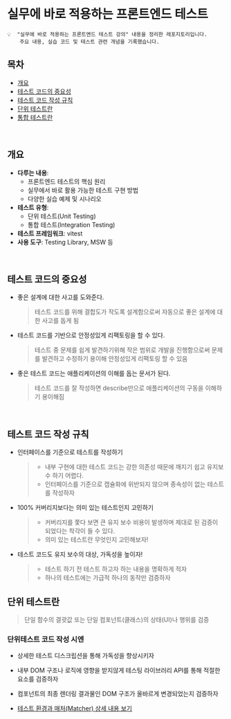 # 실무에 바로 적용하는 프론트엔드 테스트
~~~ plaintext
💡  "실무에 바로 적용하는 프론트엔드 테스트 강의" 내용을 정리한 레포지토리입니다.  
    주요 내용, 실습 코드 및 테스트 관련 개념을 기록했습니다.
~~~

## 목차
- [개요](#개요)
- [테스트 코드의 중요성](#테스트-코드의-중요성)
- [테스트 코드 작성 규칙](#테스트-코드-작성-규칙)
- [단위 테스트란](#단위-테스트란)
- [통합 테스트란](#통합-테스트란)

<br>

## 개요
- **다루는 내용**:
  - 프론트엔드 테스트의 핵심 원리
  - 실무에서 바로 활용 가능한 테스트 구현 방법
  - 다양한 실습 예제 및 시나리오
- **테스트 유형**:
  - 단위 테스트(Unit Testing)
  - 통합 테스트(Integration Testing)
- **테스트 프레임워크**: vitest
- **사용 도구**: Testing Library, MSW 등

<br>

## 테스트 코드의 중요성
- 좋은 설계에 대한 사고를 도와준다.
  > 테스트 코드를 위해 결합도가 작도록 설계함으로써 자동으로 좋은 설계에 대한 사고를 돕게 됨
- 테스트 코드를 기반으로 안정성있게 리팩토링을 할 수 있다.
  > 테스트 중 문제를 쉽게 발견하기위해 작은 범위로 개발을 진행함으로써 문제를 발견하고 수정하기 용이해 안정성있게 리팩토링 할 수 있음
- 좋은 테스트 코드는 애플리케이션의 이해를 돕는 문서가 된다.
  > 테스트 코드를 잘 작성하면 describe만으로 애플리케이션의 구동을 이해하기 용이해짐

<br>

## 테스트 코드 작성 규칙
- 인터페이스를 기준으로 테스트를 작성하기
    > - 내부 구현에 대한 테스트 코드는 강한 의존성 때문에 깨지기 쉽고 유지보수 하기 어렵다.<br>
    > - 인터페이스를 기준으로 캡슐화에 위반되지 않으며 종속성이 없는 테스트를 작성하자 
- 100% 커버리지보다는 의미 있는 테스트인지 고민하기
  > - 커버리지를 쫓다 보면 큰 유지 보수 비용이 발생하며 제대로 된 검증이 되었다는 착각이 들 수 있다.<br>
    > - 의미 있는 테스트란 무엇인지 고민해보자!
- 테스트 코드도 유지 보수의 대상, 가독성을 높이자!
    > - 테스트 하기 전 테스트 하고자 하는 내용을 명확하게 적자<br>
    > - 하나의 테스트에는 가급적 하나의 동작만 검증하자

## 단위 테스트란
> 단일 함수의 결괏값 또는 단일 컴포넌트(클래스)의 상태(UI)나 행위를 검증

### 단위테스트 코드 작성 시엔
- 상세한 테스트 디스크립션을 통해 가독성을 향상시키자
- 내부 DOM 구조나 로직에 영향을 받지않게 테스팅 라이브러리 API를 통해 적절한 요소를 검증하자
- 컴포넌트의 최종 렌더링 결과물인 DOM 구조가 올바르게 변경되었는지 검증하자

- [테스트 환경과 매처(Matcher) 상세 내용 보기](./unit-test/docs/test-environment-and-matchers.md)
